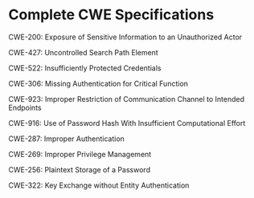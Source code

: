 

# Complete CWE Specifications

CWE-200: Exposure of Sensitive Information to an Unauthorized Actor

CWE-427: Uncontrolled Search Path Element

CWE-522: Insufficiently Protected Credentials

CWE-306: Missing Authentication for Critical Function

CWE-923: Improper Restriction of Communication Channel to Intended Endpoints

CWE-916: Use of Password Hash With Insufficient Computational Effort

CWE-287: Improper Authentication

CWE-269: Improper Privilege Management

CWE-256: Plaintext Storage of a Password

CWE-322: Key Exchange without Entity Authentication